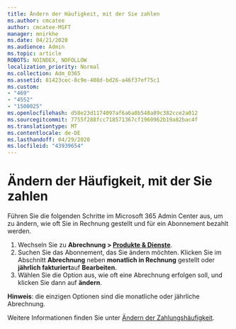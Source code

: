 ```yaml
---
title: Ändern der Häufigkeit, mit der Sie zahlen
ms.author: cmcatee
author: cmcatee-MSFT
manager: mnirkhe
ms.date: 04/21/2020
ms.audience: Admin
ms.topic: article
ROBOTS: NOINDEX, NOFOLLOW
localization_priority: Normal
ms.collection: Adm_O365
ms.assetid: 81423cec-8c9e-408d-bd26-a46f37ef75c1
ms.custom:
- "469"
- "4552"
- "1500025"
ms.openlocfilehash: d58e23d1174097af6a6a8b548a89c382cce2a012
ms.sourcegitcommit: 7755f288fcc718571367cf1960962b19a82bac4f
ms.translationtype: MT
ms.contentlocale: de-DE
ms.lasthandoff: 04/29/2020
ms.locfileid: "43939654"
---
```

# <a name="change-how-often-you-pay"></a>Ändern der Häufigkeit, mit der Sie zahlen

Führen Sie die folgenden Schritte im Microsoft 365 Admin Center aus, um zu ändern, wie oft Sie in Rechnung gestellt und für ein Abonnement bezahlt werden. 
1. Wechseln Sie zu **Abrechnung > [Produkte & Dienste](https://go.microsoft.com/fwlink/p/?linkid=842054)**.
2. Suchen Sie das Abonnement, das Sie ändern möchten. Klicken Sie im Abschnitt **Abrechnung** neben **monatlich in Rechnung** gestellt oder **jährlich fakturiert**auf **Bearbeiten**. 
3. Wählen Sie die Option aus, wie oft eine Abrechnung erfolgen soll, und klicken Sie dann auf **ändern**.

**Hinweis**: die einzigen Optionen sind die monatliche oder jährliche Abrechnung.

Weitere Informationen finden Sie unter [Ändern der Zahlungshäufigkeit](https://docs.microsoft.com/microsoft-365/commerce/billing-and-payments/change-payment-frequency?view=o365-worldwide).
